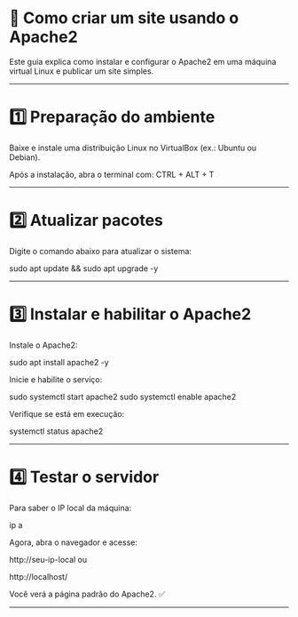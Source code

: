 # 🚀 Como criar um site usando o Apache2

Este guia explica como instalar e configurar o Apache2 em uma máquina virtual Linux e publicar um site simples.

---

# 1️⃣ Preparação do ambiente

Baixe e instale uma distribuição Linux no VirtualBox (ex.: Ubuntu ou Debian).

Após a instalação, abra o terminal com:
CTRL + ALT + T

---

# 2️⃣ Atualizar pacotes

Digite o comando abaixo para atualizar o sistema:

sudo apt update && sudo apt upgrade -y

---

# 3️⃣ Instalar e habilitar o Apache2

Instale o Apache2:

sudo apt install apache2 -y


Inicie e habilite o serviço:

sudo systemctl start apache2
sudo systemctl enable apache2


Verifique se está em execução:

systemctl status apache2

---

# 4️⃣ Testar o servidor

Para saber o IP local da máquina:

ip a


Agora, abra o navegador e acesse:

http://seu-ip-local
ou

http://localhost/

Você verá a página padrão do Apache2. ✅

---
